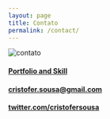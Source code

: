 ```yaml
---
layout: page
title: Contato
permalink: /contact/
---
```


![contato](../img/contact.png)

#### [Portfolio and Skill](http://www.cristofersousa.com.br) 
#### cristofer.sousa@gmail.com
#### [twitter.com/cristofersousa](https://www.twitter.com/cristofersousa)
